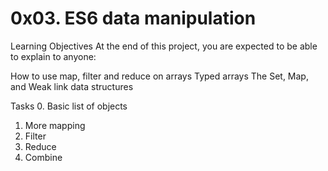 <h1>0x03. ES6 data manipulation</h1>
Learning Objectives
At the end of this project, you are expected to be able to explain to anyone:

How to use map, filter and reduce on arrays
Typed arrays
The Set, Map, and Weak link data structures

Tasks
0. Basic list of objects
1. More mapping
2. Filter
3. Reduce
4. Combine
